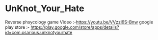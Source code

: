 # UnKnot_Your_Hate
Reverse phsycology game
Video :-https://youtu.be/VVzzl6S-Bnw
google play store :-
https://play.google.com/store/apps/details?id=com.osarious.unknotyourhate
